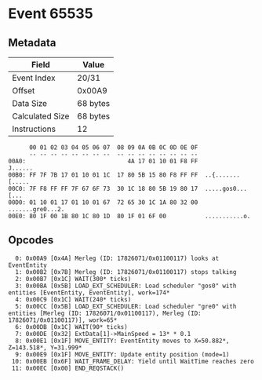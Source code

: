 # Event 65535

## Metadata

| Field           | Value    |
|-----------------|----------|
| Event Index     | 20/31    |
| Offset          | 0x00A9   |
| Data Size       | 68 bytes |
| Calculated Size | 68 bytes |
| Instructions    | 12       |

```
      00 01 02 03 04 05 06 07  08 09 0A 0B 0C 0D 0E 0F
      -- -- -- -- -- -- -- --  -- -- -- -- -- -- -- --
00A0:                             4A 17 01 10 01 F8 FF           J......
00B0: FF 7F 7B 17 01 10 01 1C  17 80 5B 15 80 F8 FF FF  ..{.......[.....
00C0: 7F F8 FF FF 7F 67 6F 73  30 1C 18 80 5B 19 80 17  .....gos0...[...
00D0: 01 10 01 17 01 10 01 67  72 65 30 1C 1A 80 32 00  .......gre0...2.
00E0: 80 1F 00 1B 80 1C 80 1D  80 1F 01 6F 00           ...........o.   
```

## Opcodes

```
  0: 0x00A9 [0x4A] Merleg (ID: 17826071/0x01100117) looks at EventEntity
  1: 0x00B2 [0x7B] Merleg (ID: 17826071/0x01100117) stops talking
  2: 0x00B7 [0x1C] WAIT(300* ticks)
  3: 0x00BA [0x5B] LOAD_EXT_SCHEDULER: Load scheduler "gos0" with entities [EventEntity, EventEntity], work=174*
  4: 0x00C9 [0x1C] WAIT(240* ticks)
  5: 0x00CC [0x5B] LOAD_EXT_SCHEDULER: Load scheduler "gre0" with entities [Merleg (ID: 17826071/0x01100117), Merleg (ID: 17826071/0x01100117)], work=65*
  6: 0x00DB [0x1C] WAIT(90* ticks)
  7: 0x00DE [0x32] ExtData[1]->MainSpeed = 13* * 0.1
  8: 0x00E1 [0x1F] MOVE_ENTITY: EventEntity moves to X=50.882*, Z=143.518*, Y=31.999*
  9: 0x00E9 [0x1F] MOVE_ENTITY: Update entity position (mode=1)
 10: 0x00EB [0x6F] WAIT_FRAME_DELAY: Yield until WaitTime reaches zero
 11: 0x00EC [0x00] END_REQSTACK()
```
